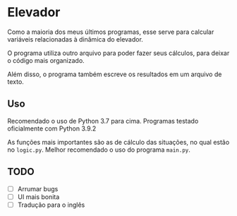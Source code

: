 # Elevador

Como a maioria dos meus últimos programas, esse serve para calcular variáveis relacionadas à dinâmica do elevador.

O programa utiliza outro arquivo para poder fazer seus cálculos, para deixar o código mais organizado.

Além disso, o programa também escreve os resultados em um arquivo de texto.

## Uso

Recomendado o uso de Python 3.7 para cima. Programas testado oficialmente com Python 3.9.2

As funções mais importantes são as de cálculo das situações, no qual estão no `logic.py`. Melhor recomendado o uso do programa `main.py`.

## TODO

- [ ] Arrumar bugs
- [ ] UI mais bonita
- [ ] Tradução para o inglês
